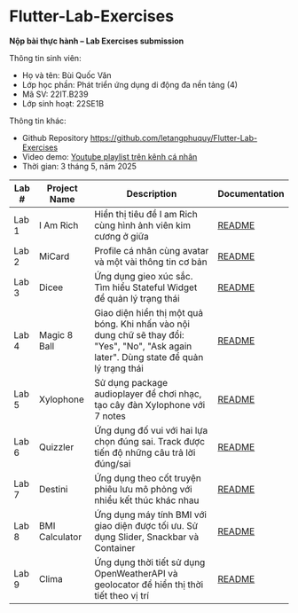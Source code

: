# Flutter-Lab-Exercises

**Nộp bài thực hành – Lab Exercises submission**

Thông tin sinh viên:

- Họ và tên: Bùi Quốc Văn
- Lớp học phần: Phát triển ứng dụng di động đa nền tảng (4)
- Mã SV: 22IT.B239
- Lớp sinh hoạt: 22SE1B

Thông tin khác:

- Github Repository <https://github.com/letangphuquy/Flutter-Lab-Exercises>
- Video demo: [Youtube playlist trên kênh cá nhân](https://www.youtube.com/watch?v=Sgkfrd2CEfQ&list=PLPI3xrnQIQNYOzHIncBi2i697j4U2LeF4)
- Thời gian: 3 tháng 5, năm 2025

| Lab # | Project Name | Description | Documentation |
|-------|--------------|-------------|---------------|
| Lab 1 | I Am Rich | Hiển thị tiêu đề I am Rich cùng hình ảnh viên kim cương ở giữa | [README](lab1_i_am_rich/README.md) |
| Lab 2 | MiCard | Profile cá nhân cùng avatar và một vài thông tin cơ bản | [README](lab2_mi_card/README.md) |
| Lab 3 | Dicee | Ứng dụng gieo xúc sắc. Tìm hiểu Stateful Widget để quản lý trạng thái | [README](lab3_dicee/README.md) |
| Lab 4 | Magic 8 Ball | Giao diện hiển thị một quả bóng. Khi nhấn vào nội dung chữ sẽ thay đổi: "Yes", "No", "Ask again later". Dùng state để quản lý trạng thái | [README](lab4_magicball/README.md) |
| Lab 5 | Xylophone | Sử dụng package audioplayer để chơi nhạc, tạo cây đàn Xylophone với 7 notes | [README](lab5_xylophone/README.md) |
| Lab 6 | Quizzler | Ứng dụng đố vui với hai lựa chọn đúng sai. Track được tiến độ những câu trả lời đúng/sai | [README](lab6_quizzler/README.md) |
| Lab 7 | Destini | Ứng dụng theo cốt truyện phiêu lưu mô phỏng với nhiều kết thúc khác nhau | [README](lab7_destini/README.md) |
| Lab 8 | BMI Calculator | Ứng dụng máy tính BMI với giao diện được tối ưu. Sử dụng Slider, Snackbar và Container | [README](lab8_bmi/README.md) |
| Lab 9 | Clima | Ứng dụng thời tiết sử dụng OpenWeatherAPI và geolocator để hiển thị thời tiết theo vị trí | [README](lab9_clima/README.md) |
